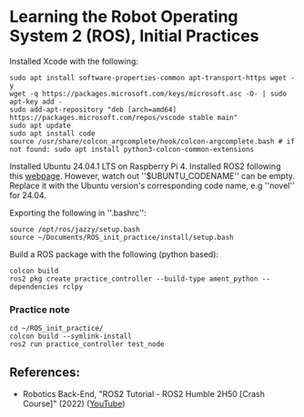 # Learning the Robot Operating System 2 (ROS), Initial Practices

Installed Xcode with the following:

    sudo apt install software-properties-common apt-transport-https wget -y
    wget -q https://packages.microsoft.com/keys/microsoft.asc -O- | sudo apt-key add -
    sudo add-apt-repository "deb [arch=amd64] https://packages.microsoft.com/repos/vscode stable main"
    sudo apt update
    sudo apt install code
    source /usr/share/colcon_argcomplete/hook/colcon-argcomplete.bash # if not found: sudo apt install python3-colcon-common-extensions

Installed Ubuntu 24.04.1 LTS on Raspberry Pi 4. Installed ROS2 following this <a href=" https://docs.ros.org/en/jazzy/Installation/Ubuntu-Install-Debs.html">webpage</a>. However, watch out ''$UBUNTU_CODENAME'' can be empty. Replace it with the Ubuntu version's corresponding code name, e.g ''novel'' for 24.04.
    
Exporting the following in ''.bashrc'':

    source /opt/ros/jazzy/setup.bash
    source ~/Documents/ROS_init_practice/install/setup.bash

Build a ROS package with the following (python based): 

    colcon build
    ros2 pkg create practice_controller --build-type ament_python --dependencies rclpy

### Practice note

    cd ~/ROS_init_practice/
    colcon build --symlink-install
    ros2 run practice_controller test_node

## References:
- Robotics Back-End, "ROS2 Tutorial - ROS2 Humble 2H50 [Crash Course]" (2022) (<a href="https://www.youtube.com/watch?v=Gg25GfA456o">YouTube</a>)

